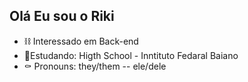 ## Olá Eu sou o Riki

- ⛓️ Interessado em Back-end
- 📎Estudando: Higth School - Inntituto Fedaral Baiano
- ⚰️ Pronouns: they/them -- ele/dele

<div>
<img "">

</div>
